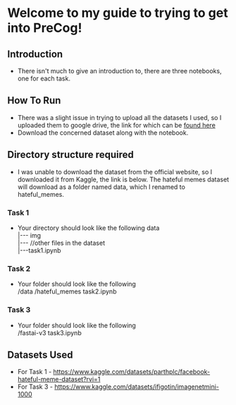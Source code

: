 # Welcome to my guide to trying to get into PreCog!

## Introduction

- There isn't much to give an introduction to, there are three notebooks, one for each task. 

## How To Run

- There was a slight issue in trying to upload all the datasets I used, so I uploaded them to google drive, the link for which can be [found here](https://drive.google.com/drive/folders/1GPo210fjWdpaSqFrZwQeYZnzCMPVjiXI?usp=drive_link)
- Download the concerned dataset along with the notebook.

## Directory structure required

- I was unable to download the dataset from the official website, so I downloaded it from Kaggle, the link is below. The hateful memes dataset will download as a folder named data, which I renamed to hateful_memes.
### Task 1
- Your directory should look like the following
  data  \
    |--- img\
    |--- //other files in the dataset\
    |---task1.ipynb

### Task 2
  - Your folder should look like the following\
    /data /hateful_memes task2.ipynb
### Task 3
- Your folder should look like the following\
  /fastai-v3 task3.ipynb

## Datasets Used
- For Task 1 - https://www.kaggle.com/datasets/parthplc/facebook-hateful-meme-dataset?rvi=1
- For Task 3 - https://www.kaggle.com/datasets/ifigotin/imagenetmini-1000

